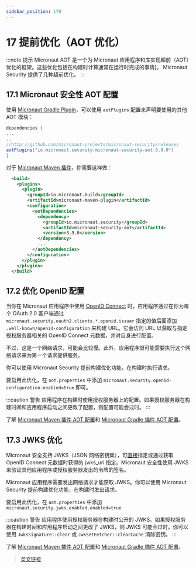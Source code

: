 ```yaml
---
sidebar_position: 170
---
```


# 17 提前优化（AOT 优化）

:::note 提示
Micronaut AOT 是一个为 Micronaut 应用程序和库实现超前（AOT）优化的框架。这些优化包括在构建时计算通常在运行时完成的事情]。
Micronaut Security 提供了几种超前优化。
:::

## 17.1 Micronaut 安全性 AOT 配置

使用 [Micronaut Gradle Plugin](https://micronaut-projects.github.io/micronaut-gradle-plugin/latest/#_configuration)，可以使用 `aotPlugins` 配置来声明要使用的其他 AOT 模块：

```groovy
dependencies {
...
..
//http://github.com/micronaut-projects/micronaut-security/releases
aotPlugins("io.micronaut.security:micronaut-security-aot:3.9.0")
}
```

对于 [Micronaut Maven 插件](https://micronaut-projects.github.io/micronaut-maven-plugin/latest/examples/aot.html)，你需要这样做：

```xml
  <build>
    <plugins>
      <plugin>
        <groupId>io.micronaut.build</groupId>
        <artifactId>micronaut-maven-plugin</artifactId>
        <configuration>
          <aotDependencies>
            <dependency>
              <groupId>io.micronaut.security</groupId>
              <artifactId>micronaut-security-aot</artifactId>
              <version>3.9.0</version>
            </dependency>
            ...
          </aotDependencies>
        </configuration>
      </plugin>
    </plugins>
  </build>
```

## 17.2 优化 OpenID 配置

当你在 Micronaut 应用程序中使用 [OpenID Connect](/security/oauth) 时，应用程序通过在你为每个 OAuth 2.0 客户端通过 `micronaut.security.oauth2.clients.*.openid.issuer` 指定的值后面添加 `.well-known/openid-configuration` 来构建 URL。它会访问 URL 以获取与指定授权服务器相关的 OpenID Connect 元数据，并对自身进行配置。

不过，这是一个网络请求，可能会比较慢。此外，应用程序很可能需要执行这个网络请求来为第一个请求提供服务。

你可以使用 Micronaut Security 提前构建优化功能，在构建时执行请求。

要启用此优化，在 `aot.properties` 中添加 `micronaut.security.openid-configuration.enabled=true` 即可。

:::caution 警告
应用程序在构建时使用授权服务器上的配置。如果授权服务器在构建时间和应用程序启动之间更改了配置，则配置可能会过时。
:::

了解 [Micronaut Maven 插件 AOT 配置](https://micronaut-projects.github.io/micronaut-maven-plugin/latest/examples/aot.html#configuration)和 [Micronaut Gradle 插件 AOT 配置](https://micronaut-projects.github.io/micronaut-gradle-plugin/latest/#_configuration)。

## 17.3 JWKS 优化

Micronaut 安全支持 JWKS（JSON 网络密钥集），可[直接](/security/authenticationStrategies#10321-远程-JWKS)指定或通过获取 OpenID Connect 元数据时获得的 jwks_uri 指定。Micronaut 安全性使用 JWKS 来验证其他应用程序或授权服务器发出的令牌的签名。

Micronaut 应用程序需要发出网络请求才能获取 JWKS。你可以使用 Micronaut Security 提前构建优化功能，在构建时发出请求。

要启用此优化，在 `aot.properties` 中添加 `micronaut.security.jwks.enabled.enabled=true`

:::caution 警告
应用程序使用授权服务器在构建时公开的 JWKS。如果授权服务器在构建时间和应用程序启动之间更改了 JWKS，则 JWKS 可能会过时。你可以使用 `JwksSignature::clear` 或 `JwkSetFetcher::clearCache` 清除密钥。
:::

了解 [Micronaut Maven 插件 AOT 配置](https://micronaut-projects.github.io/micronaut-maven-plugin/latest/examples/aot.html#configuration)和 [Micronaut Gradle 插件 AOT 配置](https://micronaut-projects.github.io/micronaut-gradle-plugin/latest/#_configuration)。

> [英文链接](https://micronaut-projects.github.io/micronaut-security/latest/guide/index.html#aot)
